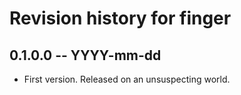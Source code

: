 # Revision history for finger

## 0.1.0.0  -- YYYY-mm-dd

* First version. Released on an unsuspecting world.
